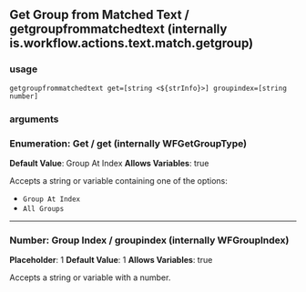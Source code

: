 
## Get Group from Matched Text / getgroupfrommatchedtext (internally is.workflow.actions.text.match.getgroup)


### usage
`getgroupfrommatchedtext get=[string <${strInfo}>] groupindex=[string number]`

### arguments
### Enumeration: Get / get (internally WFGetGroupType)
**Default Value**: Group At Index
**Allows Variables**: true


Accepts a string 
or variable
containing one of the options:

- `Group At Index`
- `All Groups`
---
### Number: Group Index / groupindex (internally WFGroupIndex)
**Placeholder**: 1
**Default Value**: 1
**Allows Variables**: true


Accepts a string 
or variable
with a number.
